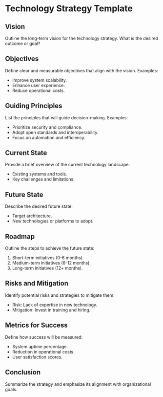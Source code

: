 # Technology Strategy Template

## Vision

Outline the long-term vision for the technology strategy. What is the desired outcome or goal?

## Objectives

Define clear and measurable objectives that align with the vision. Examples:

- Improve system scalability.
- Enhance user experience.
- Reduce operational costs.

## Guiding Principles

List the principles that will guide decision-making. Examples:

- Prioritize security and compliance.
- Adopt open standards and interoperability.
- Focus on automation and efficiency.

## Current State

Provide a brief overview of the current technology landscape:

- Existing systems and tools.
- Key challenges and limitations.

## Future State

Describe the desired future state:

- Target architecture.
- New technologies or platforms to adopt.

## Roadmap

Outline the steps to achieve the future state:

1. Short-term initiatives (0-6 months).
2. Medium-term initiatives (6-12 months).
3. Long-term initiatives (12+ months).

## Risks and Mitigation

Identify potential risks and strategies to mitigate them:

- Risk: Lack of expertise in new technology.
- Mitigation: Invest in training and hiring.

## Metrics for Success

Define how success will be measured:

- System uptime percentage.
- Reduction in operational costs.
- User satisfaction scores.

## Conclusion

Summarize the strategy and emphasize its alignment with organizational goals.
